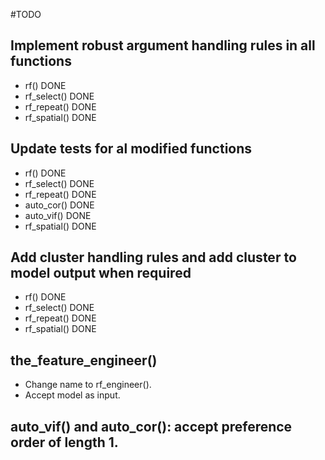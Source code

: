 #TODO

## Implement robust argument handling rules in all functions

  + rf() DONE
  + rf_select() DONE
  + rf_repeat() DONE
  + rf_spatial() DONE
  
## Update tests for al modified functions

  + rf() DONE
  + rf_select() DONE
  + rf_repeat() DONE
  + auto_cor() DONE
  + auto_vif() DONE
  + rf_spatial() DONE
  
## Add cluster handling rules and add cluster to model output when required

  + rf() DONE
  + rf_select() DONE
  + rf_repeat() DONE
  + rf_spatial() DONE

## the_feature_engineer()

  + Change name to rf_engineer().
  + Accept model as input.

## auto_vif() and auto_cor(): accept preference order of length 1.
